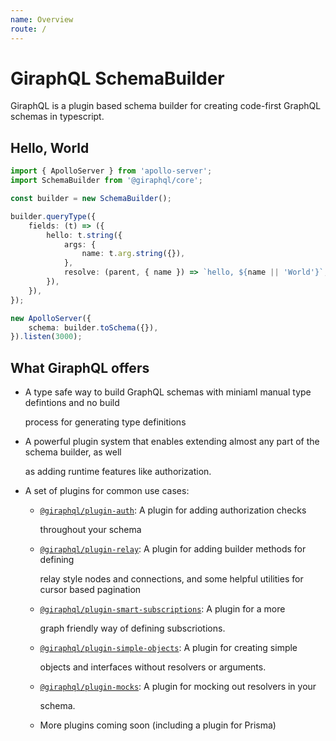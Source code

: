 ```yaml
---
name: Overview
route: /
---
```


# GiraphQL SchemaBuilder

GiraphQL is a plugin based schema builder for creating code-first GraphQL schemas in typescript.

## Hello, World

```typescript
import { ApolloServer } from 'apollo-server';
import SchemaBuilder from '@giraphql/core';

const builder = new SchemaBuilder();

builder.queryType({
    fields: (t) => ({
        hello: t.string({
            args: {
                name: t.arg.string({}),
            },
            resolve: (parent, { name }) => `hello, ${name || 'World'}`,
        }),
    }),
});

new ApolloServer({
    schema: builder.toSchema({}),
}).listen(3000);
```

## What GiraphQL offers

* A type safe way to build GraphQL schemas with miniaml manual type defintions and no build

  process for generating type definitions

* A powerful plugin system that enables extending almost any part of the schema builder, as well

  as adding runtime features like authorization.

* A set of plugins for common use cases:
  * [`@giraphql/plugin-auth`](https://github.com/hayes/giraphql/tree/d9ede803cce6816f6760f89b9301c6607bc1ad66/plugins-auth/README.md): A plugin for adding authorization checks

    throughout your schema

  * [`@giraphql/plugin-relay`](https://github.com/hayes/giraphql/tree/d9ede803cce6816f6760f89b9301c6607bc1ad66/plugins-relay/README.md): A plugin for adding builder methods for defining

    relay style nodes and connections, and some helpful utilities for cursor based pagination

  * [`@giraphql/plugin-smart-subscriptions`](https://github.com/hayes/giraphql/tree/d9ede803cce6816f6760f89b9301c6607bc1ad66/plugins-smart-subscriptions/README.md): A plugin for a more

    graph friendly way of defining subscriotions.

  * [`@giraphql/plugin-simple-objects`](https://github.com/hayes/giraphql/tree/d9ede803cce6816f6760f89b9301c6607bc1ad66/plugins-simple-objects/README.md): A plugin for creating simple

    objects and interfaces without resolvers or arguments.

  * [`@giraphql/plugin-mocks`](https://github.com/hayes/giraphql/tree/d9ede803cce6816f6760f89b9301c6607bc1ad66/plugins-mocks/README.md): A plugin for mocking out resolvers in your

    schema.

  * More plugins coming soon \(including a plugin for Prisma\)

